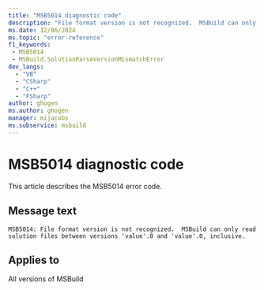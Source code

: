 ```yaml
---
title: "MSB5014 diagnostic code"
description: "File format version is not recognized.  MSBuild can only read solution files between versions 'value'.0 and 'value'.0, inclusive."
ms.date: 12/06/2024
ms.topic: "error-reference"
f1_keywords:
 - MSB5014
 - MSBuild.SolutionParseVersionMismatchError
dev_langs:
  - "VB"
  - "CSharp"
  - "C++"
  - "FSharp"
author: ghogen
ms.author: ghogen
manager: mijacobs
ms.subservice: msbuild
---
```


# MSB5014 diagnostic code

<!-- :::ErrorDefinitionDescription::: -->
<!-- :::editable-content name="introDescription"::: -->
This article describes the MSB5014 error code.
<!-- :::editable-content-end::: -->

## Message text

`MSB5014: File format version is not recognized.  MSBuild can only read solution files between versions 'value'.0 and 'value'.0, inclusive.`

<!-- :::editable-content name="postOutputDescription"::: -->
<!--
{StrBegin="MSB5014: "}UE: The solution filename is provided separately to loggers.
-->
<!-- :::editable-content-end::: -->
<!-- :::ErrorDefinitionDescription-end::: -->

## Applies to

All versions of MSBuild
